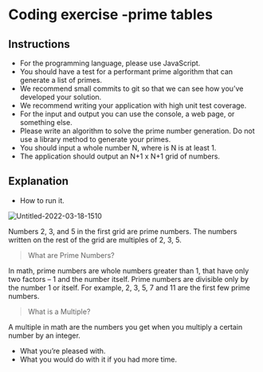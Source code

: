 # Coding exercise -prime tables

## Instructions
- For the programming language, please use JavaScript.
-  You should have a test for a performant prime algorithm that can generate a list of 
primes.
- We recommend small commits to git so that we can see how you’ve developed your 
solution.
-  We recommend writing your application with high unit test coverage.
-  For the input and output you can use the console, a web page, or something else.
- Please write an algorithm to solve the prime number generation. Do not use a library 
method to generate your primes.
-  You should input a whole number N, where is N is at least 1.
-  The application should output an N+1 x N+1 grid of numbers.


## Explanation
-  How to run it. 

![Untitled-2022-03-18-1510](https://user-images.githubusercontent.com/79802132/159034960-234acb7a-9e62-4f19-8181-fbf81326e98b.png)


Numbers 2, 3, and 5 in the first grid are prime numbers.
The numbers written on the rest of the grid are multiples of 2, 3, 5.

> What are Prime Numbers?

In math, prime numbers are whole numbers greater than 1, that have only two factors – 1 and the number itself.
Prime numbers are divisible only by the number 1 or itself. For example, 2, 3, 5, 7 and 11 are the first few prime numbers.

> What is a Multiple?

A multiple in math are the numbers you get when you multiply a certain number by an integer.

-  What you’re pleased with. 
-  What you would do with it if you had more time. 
